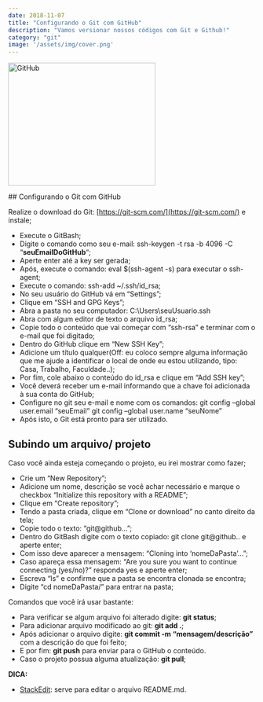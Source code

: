 ```yaml
---
date: 2018-11-07
title: "Configurando o Git com GitHub"
description: "Vamos versionar nossos códigos com Git e Github!"
category: "git"
image: '/assets/img/cover.png'
---
```


<p class="alinhar"><img src="../assets/images-posts/github.png" alt="GitHub" width="300" height="250" /></p>
## Configurando o Git com GitHub

Realize o download do Git: [https://git-scm.com/](https://git-scm.com/) e instale;

-   Execute o GitBash;
-   Digite o comando como seu e-mail: ssh-keygen -t rsa -b 4096 -C “**seuEmailDoGitHub**“;
-   Aperte enter até a key ser gerada;
-   Após, execute o comando: eval $(ssh-agent -s) para executar o ssh-agent;
-   Execute o comando: ssh-add ~/.ssh/id_rsa;
-   No seu usuário do GitHub vá em “Settings”;
-   Clique em “SSH and GPG Keys”;
-   Abra a pasta no seu computador: C:\Users\seuUsuario.ssh
-   Abra com algum editor de texto o arquivo id_rsa;
-   Copie todo o conteúdo que vai começar com “ssh-rsa” e terminar com o e-mail que foi digitado;
-   Dentro do GitHub clique em “New SSH Key”;
-   Adicione um título qualquer(Off: eu coloco sempre alguma informação que me ajude a identificar o local de onde eu estou utilizando, tipo: Casa, Trabalho, Faculdade..);
-   Por fim, cole abaixo o conteúdo do id_rsa e clique em “Add SSH key”;
-   Você deverá receber um e-mail informando que a chave foi adicionada à sua conta do GitHub;
-   Configure no git seu e-mail e nome com os comandos: git config –global user.email “seuEmail” git config –global user.name “seuNome”
-   Após isto, o Git está pronto para ser utilizado.

## Subindo um arquivo/ projeto

Caso você ainda esteja começando o projeto, eu irei mostrar como fazer;

-   Crie um “New Repository”;
-   Adicione um nome, descrição se você achar necessário e marque o checkbox “Initialize this repository with a README”;
-   Clique em “Create repository”;
-   Tendo a pasta criada, clique em “Clone or download” no canto direito da tela;
-   Copie todo o texto: “git@github…”;
-   Dentro do GitBash digite com o texto copiado: git clone git@github.. e aperte enter;
-   Com isso deve aparecer a mensagem: “Cloning into ‘nomeDaPasta’…”;
-   Caso apareça essa mensagem: “Are you sure you want to continue connecting (yes/no)?” responda yes e aperte enter;
-   Escreva “ls” e confirme que a pasta se encontra clonada se encontra;
-   Digite “cd nomeDaPasta/” para entrar na pasta;

Comandos que você irá usar bastante:

-   Para verificar se algum arquivo foi alterado digite: **git status**;
-   Para adicionar arquivo modificado ao git: **git add .**;
-   Após adicionar o arquivo digite: **git commit -m “mensagem/descrição”** com a descrição do que foi feito;
-   E por fim: **git push** para enviar para o GitHub o conteúdo.
-   Caso o projeto possua alguma atualização: **git pull**;

**DICA:**

-   [StackEdit](https://stackedit.io/): serve para editar o arquivo README.md.